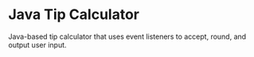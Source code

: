 # Java Tip Calculator

Java-based tip calculator that uses event listeners to accept, round, and output user input.
